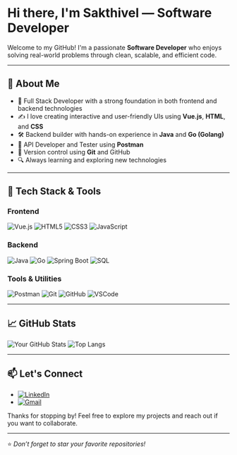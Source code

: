 # Hi there, I'm Sakthivel — Software Developer

Welcome to my GitHub! I'm a passionate **Software Developer** who enjoys solving real-world problems through clean, scalable, and efficient code.

---

## 🚀 About Me

- 🔧 Full Stack Developer with a strong foundation in both frontend and backend technologies  
- ✍️ I love creating interactive and user-friendly UIs using **Vue.js**, **HTML**, and **CSS**  
- 🛠 Backend builder with hands-on experience in **Java** and **Go (Golang)**  
- 🧪 API Developer and Tester using **Postman**  
- 📁 Version control using **Git** and GitHub  
- 🔍 Always learning and exploring new technologies

---

## 🧰 Tech Stack & Tools

### **Frontend**
![Vue.js](https://img.shields.io/badge/Vue.js-35495E?style=for-the-badge&logo=vue.js&logoColor=4FC08D)
![HTML5](https://img.shields.io/badge/HTML5-E34F26?style=for-the-badge&logo=html5&logoColor=white)
![CSS3](https://img.shields.io/badge/CSS3-1572B6?style=for-the-badge&logo=css3&logoColor=white)
![JavaScript](https://img.shields.io/badge/JavaScript-F7DF1E?style=for-the-badge&logo=javascript&logoColor=black)

### **Backend**
![Java](https://img.shields.io/badge/Java-ED8B00?style=for-the-badge&logo=openjdk&logoColor=white)
![Go](https://img.shields.io/badge/Go-00ADD8?style=for-the-badge&logo=go&logoColor=white)
![Spring Boot](https://img.shields.io/badge/Spring_Boot-6DB33F?style=for-the-badge&logo=spring-boot&logoColor=white)
![SQL](https://img.shields.io/badge/SQL-4479A1?style=for-the-badge&logo=mysql&logoColor=white)

### **Tools & Utilities**
![Postman](https://img.shields.io/badge/Postman-FF6C37?style=for-the-badge&logo=postman&logoColor=white)
![Git](https://img.shields.io/badge/Git-F05032?style=for-the-badge&logo=git&logoColor=white)
![GitHub](https://img.shields.io/badge/GitHub-181717?style=for-the-badge&logo=github&logoColor=white)
![VSCode](https://img.shields.io/badge/VS%20Code-007ACC?style=for-the-badge&logo=visual-studio-code&logoColor=white)

---

## 📈 GitHub Stats

![Your GitHub Stats](https://github-readme-stats.vercel.app/api?username=SakthiProgrammer&show_icons=true&theme=radical)
![Top Langs](https://github-readme-stats.vercel.app/api/top-langs/?username=SakthiProgrammer&layout=compact&theme=radical)

---

## 📫 Let's Connect

- [![LinkedIn](https://img.shields.io/badge/LinkedIn-Connect-blue?style=for-the-badge&logo=linkedin)](https://linkedin.com/in/sakthiprogrammer)
- [![Gmail](https://img.shields.io/badge/Gmail-Email-red?style=for-the-badge&logo=gmail)](mailto:sakthiveld479@gmail.com)

Thanks for stopping by! Feel free to explore my projects and reach out if you want to collaborate.

---

⭐ *Don’t forget to star your favorite repositories!*
